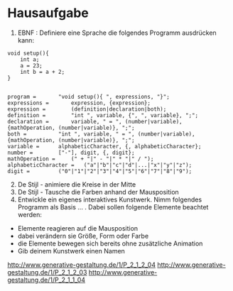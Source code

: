 # Hausaufgabe

1) EBNF : Definiere eine Sprache die folgendes Programm ausdrücken kann:
```
void setup(){
	int a;
	a = 23;
	int b = a + 2;
}


program =		"void setup(){ ", expressions, "}";
expressions =		expression, {expression};
expression =		(definition|declaration|both);
definition =		"int ", variable, {", ", variable}, ";";
declaration =		variable, " = ", (number|variable), {mathOperation, (number|variable)}, ";";
both =			"int ", variable, " = ", (number|variable), {mathOperation, (number|variable)}, ";";
variable =		alphabeticCharacter, {, alphabeticCharacter};
number =		["-"], digit, {, digit};
mathOperation =		(" + "|" - "|" * "|" / ");
alphabeticCharacter =	("a"|"b"|"c"|"d"|...|"x"|"y"|"z");
digit =			("0"|"1"|"2"|"3"|"4"|"5"|"6"|"7"|"8"|"9");
```
2) De Stijl - animiere die Kreise in der Mitte
3) De Stijl - Tausche die Farben anhand der Mausposition
4) Entwickle ein eigenes interaktives Kunstwerk.
Nimm folgendes Programm als Basis ... .
Dabei sollen folgende Elemente beachtet werden:
* Elemente reagieren auf die Mausposition
* dabei verändern sie Größe, Form oder Farbe
* die Elemente bewegen sich bereits ohne zusätzliche Animation
* Gib deinem Kunstwerk einen Namen
 

http://www.generative-gestaltung.de/1/P_2_1_2_04
http://www.generative-gestaltung.de/1/P_2_1_2_03
http://www.generative-gestaltung.de/1/P_2_1_1_04



